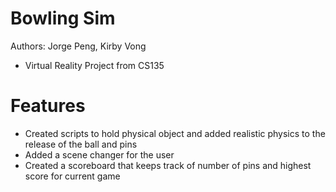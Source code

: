 # Bowling Sim
Authors: Jorge Peng, Kirby Vong
- Virtual Reality Project from CS135
# Features
- Created scripts to hold physical object and added realistic physics to the release of the ball and pins
- Added a scene changer for the user
- Created a scoreboard that keeps track of number of pins and highest score for current game
